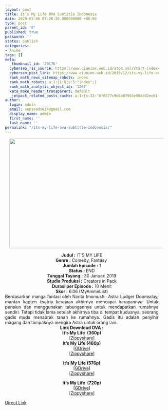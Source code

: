```yaml
---
layout: post
title: It’s My Life OVA Subtitle Indonesia
date: 2020-05-06 07:20:20.000000000 +00:00
type: post
parent_id: '0'
published: true
password: ''
status: publish
categories:
- Anime
tags: []
meta:
  _thumbnail_id: '20176'
  cyberseo_rss_source: https://www.ciunime.web.id/atom.xml?start-index=1351&max-results=150
  cyberseo_post_link: https://www.ciunime.web.id/2019/12/its-my-life-ova-subtitle-indonesia.html
  rank_math_news_sitemap_robots: index
  rank_math_robots: a:1:{i:0;s:5:"index";}
  rank_math_analytic_object_id: '1267'
  kata_make_header_transparent: default
  _jetpack_related_posts_cache: a:1:{s:32:"8f6677c9d6b0f903e98ad32ec61f8deb";a:2:{s:7:"expires";i:1650822706;s:7:"payload";a:0:{}}}
author:
  login: admin
  email: senseads014@gmail.com
  display_name: admin
  first_name: ''
  last_name: ''
permalink: "/its-my-life-ova-subtitle-indonesia/"
---
```

<div class="separator" style="clear: both; text-align: center;"><a href="https://1.bp.blogspot.com/-07LJ-BE3FSM/XgNjarbFX_I/AAAAAAAAdvU/-F7P99pIXIoLF1jGmeN8AXLAjKX4PGHtgCLcBGAsYHQ/s1600/It%2527s%2BMy%2BLife%2BOVA.jpg" imageanchor="1" style="margin-left: 1em; margin-right: 1em;"><img border="0" data-original-height="720" data-original-width="1280" height="360" src="{{ site.baseurl }}/assets/2020/05/It%2527s%2BMy%2BLife%2BOVA.jpg" width="640" /></a></div>
<p>
<div style="text-align: center;"><b>Judul :</b>&nbsp;IT'S MY LIFE</div>
<div style="text-align: center;"><b>Genre :</b>&nbsp;<b></b>Comedy, Fantasy&nbsp;</div>
<div style="text-align: center;"><b>Jumlah Episode :</b>&nbsp;1<br /><b>Status :&nbsp;</b>END<br /><b>Tanggal Tayang :</b>&nbsp;30 Januari 2019<br /><b>Studio Produksi :</b>&nbsp;<b></b>Creators in Pack<br /><b>Durasi per Episode :</b>&nbsp;10 Menit</div>
<div style="text-align: center;"><b>Skor :</b>&nbsp;6.06 (MyAnimeList)</div>
<div style="text-align: center;"></div>
<div style="text-align: justify;">Berdasarkan manga fantasi oleh Narita Imomushi. Astra Ludger Doomsday, mantan kapten ksatria kerajaan akhirnya mencapai harapannya: Untuk pensiun dan menggunakan tabungannya untuk mendapatkan rumahnya sendiri. Tetapi tidak lama setelah akhirnya tiba di tempat kudusnya, seorang gadis muda menabrak tanah ke rumahnya. Gadis itu adalah penyihir magang dan tampaknya mengira Astra untuk orang lain.</div>
<div style="text-align: justify;"></div>
<div style="text-align: justify;"></div>
<div style="text-align: center;"><b>Link Download OVA :</b></div>
<div style="text-align: center;">
<div style="text-align: center;"><b>It’s My Life&nbsp;&nbsp;(360p)</b></div>
</div>
<div style="text-align: center;">[<a href="https://www32.zippyshare.com/v/YEbE5ey8/file.html" target="_blank" rel="noopener">Zippyshare</a>]</div>
<div style="text-align: center;"></div>
<div style="text-align: center;"><b>It’s My Life&nbsp;(480p)</b><br />[<a href="https://drive.google.com/uc?id=1gj8KjVIShBVWMLxVtUrqBvyN3BCxMNi3" target="_blank" rel="noopener">GDrive</a>]</div>
<div style="text-align: center;">[<a href="https://www117.zippyshare.com/v/L5I5hKC7/file.html" target="_blank" rel="noopener">Zippyshare</a>]</p>
<div style="text-align: center;"><b>It’s My Life&nbsp;(576p)</b><br />[<a href="https://drive.google.com/uc?export=download&amp;id=11pvYo-C7xge2IN-6NuVy2wi86o3fZhJx" target="_blank" rel="noopener">GDrive</a>]</div>
<div style="text-align: center;">[<a href="https://www9.zippyshare.com/v/j6cr5Mfi/file.html" target="_blank" rel="noopener">Zippyshare</a>]</p>
</div>
<p><b>It’s My Life&nbsp;&nbsp;(720p)</b><br />[<a href="https://drive.google.com/uc?id=1tWmQw8gX2QuyW3dL1eyATCXk6CWNBqEd" target="_blank" rel="noopener">GDrive</a>]<br />[<a href="https://www18.zippyshare.com/v/6mkE0Tbs/file.html" target="_blank" rel="noopener">Zippyshare</a>]</div>
<link rel="stylesheet" href="https://cdnjs.cloudflare.com/ajax/libs/font-awesome/4.7.0/css/font-awesome.min.css" />
<div class="divbtn"> <a href="https://handymansurrender.com/fihup8buzv?key=94550f7ce39444073321dde3b8782f97" class="btn"><i class="fa fa-download"></i> Direct Link</a> </div>

